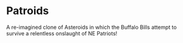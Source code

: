 # Patroids
A re-imagined clone of Asteroids in which the Buffalo Bills attempt to survive a relentless onslaught of NE Patriots!
